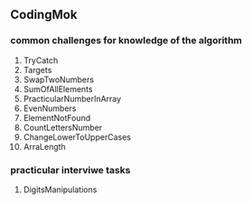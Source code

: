 ##  CodingMok
### common challenges for knowledge of the algorithm
1. TryCatch
2. Targets
3. SwapTwoNumbers
4. SumOfAllElements
5. PracticularNumberInArray
6. EvenNumbers
7. ElementNotFound
8. CountLettersNumber
9. ChangeLowerToUpperCases
10. ArraLength
### practicular interviwe tasks
1.  DigitsManipulations
